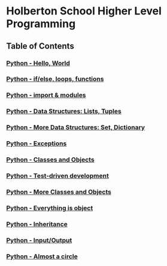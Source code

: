 # **Holberton School Higher Level Programming**

## **Table of Contents**

### [Python - Hello, World](https://github.com/Qcarvalhooliveira/holbertonschool-higher_level_programming/tree/main/python-hello_world)

### [Python - if/else, loops, functions](https://github.com/Qcarvalhooliveira/holbertonschool-higher_level_programming/tree/main/python-if_else_loops_functions)

### [Python - import & modules](https://github.com/Qcarvalhooliveira/holbertonschool-higher_level_programming/tree/main/python-import_modules)

### [Python - Data Structures: Lists, Tuples](https://github.com/Qcarvalhooliveira/holbertonschool-higher_level_programming/tree/main/python-data_structures)

### [Python - More Data Structures: Set, Dictionary](https://github.com/Qcarvalhooliveira/holbertonschool-higher_level_programming/tree/main/python-more_data_structures)

### [Python - Exceptions](https://github.com/Qcarvalhooliveira/holbertonschool-higher_level_programming/tree/main/python-exceptions)

### [Python - Classes and Objects](https://github.com/Qcarvalhooliveira/holbertonschool-higher_level_programming/tree/main/python-more_classes)

### [Python - Test-driven development](https://github.com/Qcarvalhooliveira/holbertonschool-higher_level_programming/tree/main/python-test_driven_development)

### [Python - More Classes and Objects](https://github.com/Qcarvalhooliveira/holbertonschool-higher_level_programming/tree/main/python-more_classes)

### [Python - Everything is object](https://github.com/Qcarvalhooliveira/holbertonschool-higher_level_programming/tree/main/python-everything_is_object)

### [Python - Inheritance](https://github.com/Qcarvalhooliveira/holbertonschool-higher_level_programming/tree/main/python-inheritance)

### [Python - Input/Output](https://github.com/Qcarvalhooliveira/holbertonschool-higher_level_programming/tree/main/python-input_output)

### [Python - Almost a circle](https://github.com/Qcarvalhooliveira/holbertonschool-higher_level_programming/tree/main/python-almost_a_circle)
